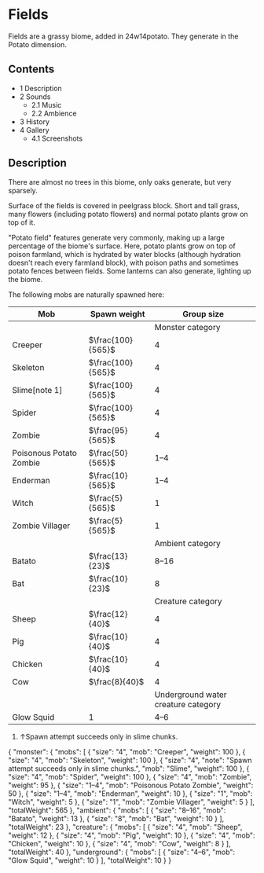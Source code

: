 # Fields
Fields are a grassy biome, added in 24w14potato. They generate in the Potato dimension.

## Contents
- 1 Description
- 2 Sounds
	- 2.1 Music
	- 2.2 Ambience
- 3 History
- 4 Gallery
	- 4.1 Screenshots

## Description
There are almost no trees in this biome, only oaks generate, but very sparsely. 

Surface of the fields is covered in peelgrass block. Short and tall grass, many flowers (including potato flowers) and normal potato plants grow on top of it. 

"Potato field" features generate very commonly, making up a large percentage of the biome's surface. Here, potato plants grow on top of poison farmland, which is hydrated by water blocks (although hydration doesn't reach every farmland block), with poison paths and sometimes potato fences between fields. Some lanterns can also generate, lighting up the biome.

The following mobs are naturally spawned here:

| Mob                     | Spawn weight      | Group size                          |
|-------------------------|-------------------|-------------------------------------|
|                         |                   | Monster category                    |
| Creeper                 | $\frac{100}{565}$ | 4                                   |
| Skeleton                | $\frac{100}{565}$ | 4                                   |
| Slime[note 1]           | $\frac{100}{565}$ | 4                                   |
| Spider                  | $\frac{100}{565}$ | 4                                   |
| Zombie                  | $\frac{95}{565}$  | 4                                   |
| Poisonous Potato Zombie | $\frac{50}{565}$  | 1–4                                 |
| Enderman                | $\frac{10}{565}$  | 1–4                                 |
| Witch                   | $\frac{5}{565}$   | 1                                   |
| Zombie Villager         | $\frac{5}{565}$   | 1                                   |
|                         |                   | Ambient category                    |
| Batato                  | $\frac{13}{23}$   | 8–16                                |
| Bat                     | $\frac{10}{23}$   | 8                                   |
|                         |                   | Creature category                   |
| Sheep                   | $\frac{12}{40}$   | 4                                   |
| Pig                     | $\frac{10}{40}$   | 4                                   |
| Chicken                 | $\frac{10}{40}$   | 4                                   |
| Cow                     | $\frac{8}{40}$    | 4                                   |
|                         |                   | Underground water creature category |
| Glow Squid              | 1                 | 4–6                                 |

1. ↑Spawn attempt succeeds only in slime chunks.

{ "monster": { "mobs": [ { "size": "4", "mob": "Creeper", "weight": 100 }, { "size": "4", "mob": "Skeleton", "weight": 100 }, { "size": "4", "note": "Spawn attempt succeeds only in slime chunks.", "mob": "Slime", "weight": 100 }, { "size": "4", "mob": "Spider", "weight": 100 }, { "size": "4", "mob": "Zombie", "weight": 95 }, { "size": "1&ndash;4", "mob": "Poisonous Potato Zombie", "weight": 50 }, { "size": "1&ndash;4", "mob": "Enderman", "weight": 10 }, { "size": "1", "mob": "Witch", "weight": 5 }, { "size": "1", "mob": "Zombie Villager", "weight": 5 } ], "totalWeight": 565 }, "ambient": { "mobs": [ { "size": "8&ndash;16", "mob": "Batato", "weight": 13 }, { "size": "8", "mob": "Bat", "weight": 10 } ], "totalWeight": 23 }, "creature": { "mobs": [ { "size": "4", "mob": "Sheep", "weight": 12 }, { "size": "4", "mob": "Pig", "weight": 10 }, { "size": "4", "mob": "Chicken", "weight": 10 }, { "size": "4", "mob": "Cow", "weight": 8 } ], "totalWeight": 40 }, "underground": { "mobs": [ { "size": "4&ndash;6", "mob": "Glow Squid", "weight": 10 } ], "totalWeight": 10 } }
